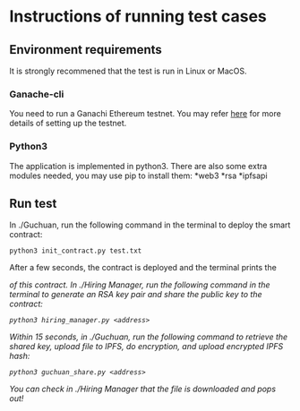 # Instructions of running test cases
## Environment requirements
It is strongly recommened that the test is run in Linux or MacOS.
### Ganache-cli
You need to run a Ganachi Ethereum testnet. You may refer [here](https://github.com/trufflesuite/ganache-cli) for more details of setting up the testnet.
### Python3
The application is implemented in python3. There are also some extra modules needed, you may use pip to install them:
*web3
*rsa
*ipfsapi
## Run test
In ./Guchuan, run the following command in the terminal to deploy the smart contract:

```
python3 init_contract.py test.txt
```
After a few seconds, the contract is deployed and the terminal prints the <address> of this contract.
In ./Hiring Manager, run the following command in the terminal to generate an RSA key pair and share the public key to the contract:

```
python3 hiring_manager.py <address>
```
Within 15 seconds, in ./Guchuan, run the following command to retrieve the shared key, upload file to IPFS, do encryption, and upload encrypted IPFS hash:

```
python3 guchuan_share.py <address>
```
You can check in ./Hiring Manager that the file is downloaded and pops out!

